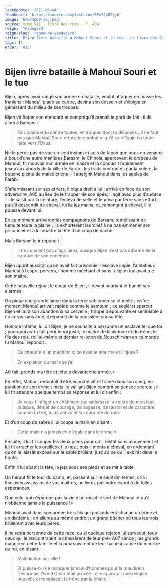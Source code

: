 ```yaml
---
lastUpdate: '2021-06-04'
thumbnail: 'https://source.unsplash.com/EFm7JpD9jy8'
image: 'EFm7JpD9jy8.jpeg'
source: tome VII - livre des rois - P. 404
reign: 'Yezdegird'
reign-slug: 'regne-de-yezdegird'
title: 'Bijen livre bataille à Mahouï Souri et le tue | Le Livre des Rois | Shâhnâmeh'
tags: []
order: '013'
---
```


# Bijen livre bataille à Mahouï Souri et le tue

Bijen, après avoir rangé son armée en bataille, voulut attaquer en masse les Iraniens ; Mahouî, placé au centre, devina son dessein et s’éloigia en gémissant du milieu de ses troupes.

Bijen vit flotter son étendard et compritqu’il prenait le parti de fait ; il dit alors à Barsam :

> Fais avancerdu centre toutes les troupes dont tu disposes ; il ne faut pas que Mahouî Souri refuse le combat ni qu’il se rél’ugie en toute hâte vers l’Oxus.

Ne le perds pas de vue un seul instant et agis de façon que nous en venions à bout d’une autre manières Barsam, le Chinois, apercevant le drapeau de Mahouï, fit mouvoir son armée en masse et la conduisit rapidement jusqu’aux abords de la ville de Farab ; les traits contractés par la colère, la bouche pleine de malédictions ,-il atteignit Mahouî dans les sables de Farab.

S’afiermissant sur ses étriers, il piqua droit à lui ; arrivé en face de son adversaire, A05 au lieu de le frapper de son épée, il agit avec plus d’audace : il le saisit par la ceinture, l’enleva de selle et le posa par terre sans effort ; puis’il descendit de cheval, lui lia les mains, et, remontant à cheval, il le poussa devant lui.

En ce moment arrivèrentles compagnons de Barsam, remplissant de tumulte toute la plaine ; ils exhortèrent leurchef à ne pas emmener son prisonnier et à lui abattre la tête d’un coup de hache.

Mais Barsam leur répondit :

> Il ne convient pas d’agir ainsi, puisque Bijen n’est pas informé de la capture de son ennemi.»

Bijen apprit aussitôt qu’on avait fait prisonnier l’esclave impie, l’ambitieux Mahouî à l’esprit pervers, l’homme méchant et sans religion qui avait tué son maître.

Cette nouvelle réjouit le coeur de Bijen , il devint souriant et bannit ses alarmes.

On piqua une grande lance dans la terre sablonneuse et molle ; en ’ce moment Mahouî arrivait rapide comme le semoum ; ce scélérat aperçut Bijen et la raison abandonna sa cervelle ; frappé d’épouvante et semblable à un corps sans âme, il répandit de la poussière sur sa tête.

Homme infâme, lui dit Bijen, je ne souhaite à personne un esclave tel que toi ; pourquoi as-tu fait périr le roi juste, le maître de la victoire et du trône, le fils des rois, roi lui-même et dernier re-jeton de Nouschirwan en ce monde tu Mahouî répondit :

> Qu’attendre d’un méchant si ce n’est le meurtre et l’injure ?
>
> En expiation du mal que j’ai
>
> 
A0
fait, prends ma tête et jettela devantcette armée.»

En effet, Mahouî redoutait d’être écorché vif et traîné dans son sang, en punition de son crime ; mais .le vaillant Bijen comprit sa pensée secrète ; il lui fit attendre quelque temps sa réponse et lui dit enfin :

> Je veux t’infliger un châtiment qui satisfasse la colère de mon leur, puisque, dénué de courage, de sagesse, de raison et de caractère, comme tu l’es, tu as convoité la couronne du roi.»

Et d’un coup de sabre il lui coupa la main en disant :

> Cette main n’a jamais en d’égale dans le crime.»

Ensuite, il lui fit couper les deux pieds pour qu’il restât sans mouvement et lui fit arracher les oreilles et le nez ; puis il monta à cheval, en ordonnant qu’on le laissât exposé sur le sable brûlant, jusqu’à ce qu’il expirât dans la honte.

Enfin il lui abattit la tête, la jeta sous ses pieds et se mit à table.

Un héraut fit le tour du camp, et, passant sur le seuil dm tentes, cria : Esclaves assassins de vos maîtres, ne livrez pas votre esprit à de folles espérances.

Que celui qui n’épargne pas la vie d’un roi ait le sort de Mahouî et qu’il n’obtienne jamais la puissance !»

Mahouî avait dans son armée trois fils qui possédaient chacun un trône et un diadème ; on alluma au même endroit un grand bûcher où tous les trois brûlèrent avec leurs pères.

Il ne resta personne de cette race, ou si quelque rejeton lui survécut, tous ceux qui le rencontraient le chassèrent de leur pré- A07 sance ; les grands maudirent cette famille et la poursuivirent de leur haine à cause du meurtre du roi, en disant :

> Malédiction sur elle !
>
> Et puisse-t-il ne manquer jamais d’hommes pour la maudireln Désormais l’ère d’Omar était arrivée : elle apportait une religion nouvelle et remplaçait le trône par la chaire.
